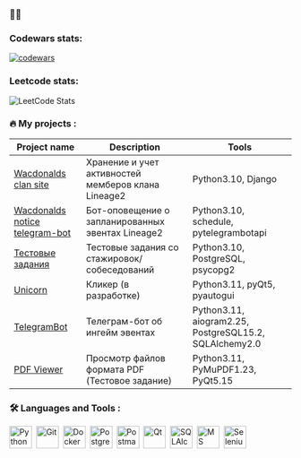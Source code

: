### 👋👋

### Codewars stats:
[![codewars](https://www.codewars.com/users/Kobatoha/badges/large)](https://www.codewars.com/users/Kobatoha)
### Leetcode stats:
![LeetCode Stats](https://leetcard.jacoblin.cool/Kobatoha?theme=dark&font=Jura)


### :fire: My projects :
| Project name | Description | Tools |
|--------------|-------------|-------|
| [Wacdonalds clan site](https://github.com/Kobatoha/wacdonalds) | Хранение и учет активностей мемберов клана Lineage2 | Python3.10, Django |
| [Wacdonalds notice telegram-bot](https://github.com/Kobatoha/Wacdonalds_telebot) | Бот-оповещение о запланированных эвентах Lineage2 | Python3.10, schedule, pytelegrambotapi |
| [Тестовые задания](https://github.com/Kobatoha/Test-tasks) | Тестовые задания со стажировок/собеседований | Python3.10, PostgreSQL, psycopg2 |
| [Unicorn](https://github.com/Kobatoha/Unicorn) | Кликер (в разработке) | Python3.11, pyQt5, pyautogui |
| [TelegramBot](https://github.com/Kobatoha/Lineage2Notifications) | Телеграм-бот об ингейм эвентах | Python3.11, aiogram2.25, PostgreSQL15.2, SQLAlchemy2.0 |
| [PDF Viewer](https://github.com/Kobatoha/PDF_Viewer_App) | Просмотр файлов формата PDF (Тестовое задание)  | Python3.11, ﻿PyMuPDF1.23, PyQt5.15 |


### :hammer_and_wrench: Languages and Tools :
<div>
  <img src="https://cdn-icons-png.flaticon.com/512/5968/5968350.png" title="Python" alt="Python" width="40" height="40"/>&nbsp;
  <img src="https://cdn-icons-png.flaticon.com/512/4494/4494748.png" title="Git" alt="Git" width="40" height="40"/>&nbsp;
  <img src="https://cdn-icons-png.flaticon.com/512/5969/5969059.png" title="Docker" alt="Docker" width="40" height="40"/>&nbsp;
  <img src="https://cdn-icons-png.flaticon.com/512/5968/5968342.png" title="PostgreSQL" alt="PostgreSQL" width="40" height="40"/>&nbsp;
  <img src="https://github.com/Kobatoha/Kobatoha/assets/126861307/e5b1e09b-6e8e-43ef-8407-2a1a37052b27" title="Postman" alt="Postman" width="40" height="40"/>&nbsp;
  <img src="https://upload.wikimedia.org/wikipedia/commons/thumb/a/a0/Qt_small.svg/1200px-Qt_small.svg.png" title="Qt" alt="Qt" width="40" height="40"/>&nbsp;
  <img src="https://upload.wikimedia.org/wikipedia/commons/thumb/d/d7/SQLAlchemy.svg/1200px-SQLAlchemy.svg.png" title="SQLAlchemy" alt="SQLAlchemy" width="40" height="40"/>&nbsp;
  <img src="https://dataedo-website.s3.amazonaws.com/supported-sources/sql-server-sm.png" title="MS SQL" alt="MS SQL" width="40" height="40"/>&nbsp;
  <img scr="https://cdn-icons-png.flaticon.com/512/9907/9907111.png" title="Selenium" alt="Selenium" width="40" height="40"/>&nbsp;
</div>

